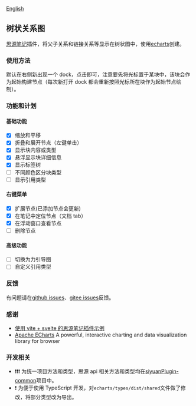 [English](https://github.com/etchnight/siyuanPlugin-networkCustom/blob/main/README_en_US.md)

## 树状关系图

[思源笔记](https://b3log.org/siyuan/)插件，将父子关系和链接关系等显示在树状图中，使用[echarts](https://echarts.apache.org/zh/index.html)创建。

### 使用方法

默认在右侧新出现一个 dock，点击即可，注意要先将光标置于某块中，该块会作为起始构建节点（每次新打开 dock 都会重新按照光标所在块作为起始节点绘制）。

### 功能和计划

#### 基础功能

- [x] 缩放和平移
- [x] 折叠和展开节点（左键单击）
- [x] 显示块内容或类型
- [x] 悬浮显示块详细信息
- [x] 显示标签树
- [ ] 不同颜色区分块类型
- [ ] 显示引用类型

#### 右键菜单

- [x] 扩展节点(已添加节点会更新)
- [x] 在笔记中定位节点（文档 tab）
- [x] 在浮动窗口查看节点
- [ ] 删除节点

#### 高级功能

- [ ] 切换为力引导图
- [ ] 自定义引用类型

### 反馈

有问题请在[github issues](https://github.com/etchnight/siyuanPlugin-networkCustom/issues)、[gitee issues](https://gitee.com/dualwind/siyuan-plugin-network-custom/issues)反馈。

### 感谢

- [使用 vite + svelte 的思源笔记插件示例
  ](https://github.com/siyuan-note/plugin-sample-vite-svelte)
- [Apache ECharts](https://github.com/apache/echarts) A powerful, interactive charting and data visualization library for browser

### 开发相关

- ❗❗❗ 为统一项目方法和类型，思源 api 相关方法和类型均在[siyuanPlugin-common](https://github.com/etchnight/siyuanPlugin-common)项目中。
- ❗ 为便于使用 TypeScript 开发，对`echarts/types/dist/shared`文件做了修改，将部分类型改为导出。
